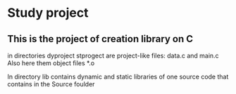 # Study project

## This is the project of creation library on C 

in directories dyproject stprogect are project-like files: data.c and main.c
Also here them object files *.o


In directory lib contains dynamic and static libraries of one source code that contains in the Source foulder

